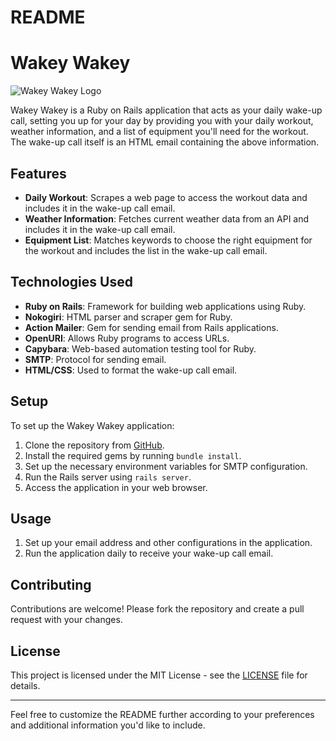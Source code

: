 # README

# Wakey Wakey

![Wakey Wakey Logo](https://pbs.twimg.com/profile_images/1758887850060201984/uJ9F3Aad_400x400.jpg)

Wakey Wakey is a Ruby on Rails application that acts as your daily wake-up call, setting you up for your day by providing you with your daily workout, weather information, and a list of equipment you'll need for the workout. The wake-up call itself is an HTML email containing the above information.

## Features

- **Daily Workout**: Scrapes a web page to access the workout data and includes it in the wake-up call email.
- **Weather Information**: Fetches current weather data from an API and includes it in the wake-up call email.
- **Equipment List**: Matches keywords to choose the right equipment for the workout and includes the list in the wake-up call email.

## Technologies Used

- **Ruby on Rails**: Framework for building web applications using Ruby.
- **Nokogiri**: HTML parser and scraper gem for Ruby.
- **Action Mailer**: Gem for sending email from Rails applications.
- **OpenURI**: Allows Ruby programs to access URLs.
- **Capybara**: Web-based automation testing tool for Ruby.
- **SMTP**: Protocol for sending email.
- **HTML/CSS**: Used to format the wake-up call email.

## Setup

To set up the Wakey Wakey application:

1. Clone the repository from [GitHub](https://github.com/your-username/scraper_app).
2. Install the required gems by running `bundle install`.
3. Set up the necessary environment variables for SMTP configuration.
4. Run the Rails server using `rails server`.
5. Access the application in your web browser.

## Usage

1. Set up your email address and other configurations in the application.
2. Run the application daily to receive your wake-up call email.

## Contributing

Contributions are welcome! Please fork the repository and create a pull request with your changes.

## License

This project is licensed under the MIT License - see the [LICENSE](LICENSE) file for details.

---

Feel free to customize the README further according to your preferences and additional information you'd like to include.
